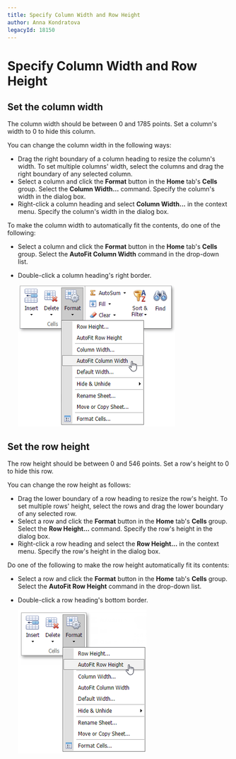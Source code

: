 ```yaml
---
title: Specify Column Width and Row Height
author: Anna Kondratova
legacyId: 18150
---
```

# Specify Column Width and Row Height
## Set the column width
The column width should be between 0 and 1785 points. Set a column's width to 0 to hide this column.

You can change the column width in the following ways:
* Drag the right boundary of a column heading to resize the column's width. To set multiple columns' width, select the columns and drag the right boundary of any selected column.
* Select a column and click the **Format** button in the **Home** tab's **Cells** group. Select the **Column Width...** command. Specify the column's width in the dialog box.
* Right-click a column heading and select **Column Width...** in the context menu. Specify the column's width in the dialog box.

To make the column width to automatically fit the contents, do one of the following:
* Select a column and click the **Format** button in the **Home** tab's **Cells** group. Select the **AutoFit Column Width** command in the drop-down list.
* Double-click a column heading's right border.
	
	![EUD_ASPxSpreadsheet_Home_AutoFitColumnWidth](../../../images/img26053.png)

## Set the row height
The row height should be between 0 and 546 points. Set a row's height to 0 to hide this row.

You can change the row height as follows:
* Drag the lower boundary of a row heading to resize the row's height. To set multiple rows' height, select the rows and drag the lower boundary of any selected row.
* Select a row and click the **Format** button in the **Home** tab's **Cells** group. Select the **Row Height...** command. Specify the row's height in the dialog box.
* Right-click a row heading and select the **Row Height...** in the context menu. Specify the row's height in the dialog box.

Do one of the following to make the row height automatically fit its contents:
* Select a row and click the **Format** button in the **Home** tab's **Cells** group. Select the **AutoFit Row Height** command in the drop-down list.
* Double-click a row heading's bottom border.
	
	![EUD_ASPxSpreadsheet_Home_AutoFitRowHeight](../../../images/img26054.png)
